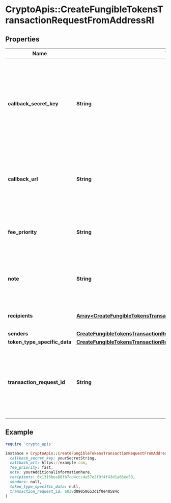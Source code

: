 # CryptoApis::CreateFungibleTokensTransactionRequestFromAddressRI

## Properties

| Name | Type | Description | Notes |
| ---- | ---- | ----------- | ----- |
| **callback_secret_key** | **String** | Represents the Secret Key value provided by the customer. This field is used for security purposes during the callback notification, in order to prove the sender of the callback as Crypto APIs. For more information please see our [Documentation](https://developers.cryptoapis.io/technical-documentation/general-information/callbacks#callback-security). |  |
| **callback_url** | **String** | Represents the URL that is set by the customer where the callback will be received at. The callback notification will be received only if and when the event occurs. |  |
| **fee_priority** | **String** | Represents the fee priority of the automation, whether it is \&quot;slow\&quot;, \&quot;standard\&quot; or \&quot;fast\&quot;. |  |
| **note** | **String** | Represents an optional note to add a free text in, explaining or providing additional detail on the transaction request. | [optional] |
| **recipients** | [**Array&lt;CreateFungibleTokensTransactionRequestFromAddressRIRecipients&gt;**](CreateFungibleTokensTransactionRequestFromAddressRIRecipients.md) | Defines the destination for the transaction, i.e. the recipient(s). |  |
| **senders** | [**CreateFungibleTokensTransactionRequestFromAddressRISenders**](CreateFungibleTokensTransactionRequestFromAddressRISenders.md) |  |  |
| **token_type_specific_data** | [**CreateFungibleTokensTransactionRequestFromAddressRIS**](CreateFungibleTokensTransactionRequestFromAddressRIS.md) |  |  |
| **transaction_request_id** | **String** | Represents a unique identifier of the transaction request (the request sent to make a transaction), which helps in identifying which callback and which &#x60;referenceId&#x60; concern that specific transaction request. |  |

## Example

```ruby
require 'crypto_apis'

instance = CryptoApis::CreateFungibleTokensTransactionRequestFromAddressRI.new(
  callback_secret_key: yourSecretString,
  callback_url: https://example.com,
  fee_priority: fast,
  note: yourAdditionalInformationhere,
  recipients: 0x1316bea88fb7cd4ccc4a57e2f9f4f43d1a86ee59,
  senders: null,
  token_type_specific_data: null,
  transaction_request_id: 6038d09050653d1f0e40584c
)
```

